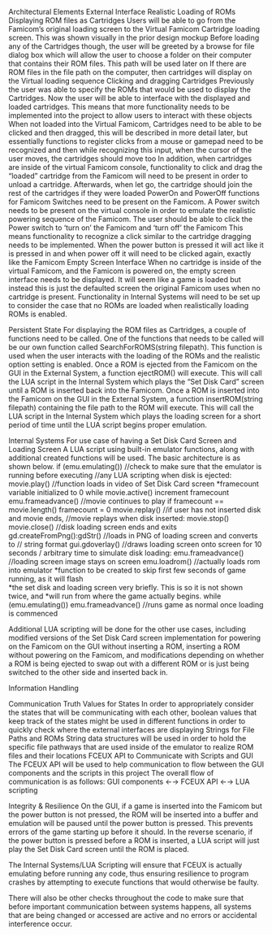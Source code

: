 Architectural Elements
External Interface
Realistic Loading of ROMs
Displaying ROM files as Cartridges
Users will be able to go from the Famicom’s original loading screen to the Virtual Famicom Cartridge loading screen. This was shown visually in the prior design mockup
Before loading any of the Cartridges though, the user will be greeted by a browse for file dialog box which will allow the user to choose a folder on their computer that contains their ROM files. This path will be used later on
If there are ROM files in the file path on the computer, then cartridges will display on the Virtual loading sequence
Clicking and dragging Cartridges
Previously the user was able to specify the ROMs that would be used to display the Cartridges. Now the user will be able to interface with the displayed and loaded cartridges. This means that more functionality needs to be implemented into the project to allow users to interact with these objects
When not loaded into the Virtual Famicom, Cartridges need to be able to be clicked and then dragged, this will be described in more detail later, but essentially functions to register clicks from a mouse or gamepad need to be recognized and then while recognizing this input, when the cursor of the user moves, the cartridges should move too
In addition, when cartridges are inside of the virtual Famicom console, functionality to click and drag the “loaded” cartridge from the Famicom will need to be present in order to unload a cartridge. Afterwards, when let go, the cartridge should join the rest of the cartridges if they were loaded
PowerOn and PowerOff functions for Famicom
Switches need to be present on the Famicom. A Power switch needs to be present on the virtual console in order to emulate the realistic powering sequence of the Famicom. The user should be able to click the Power switch to ‘turn on’ the Famicom and ‘turn off’ the Famicom
This means functionality to recognize a click similar to the cartridge dragging needs to be implemented. When the power button is pressed it will act like it is pressed in and when power off it will need to be clicked again, exactly like the Famicom
Empty Screen Interface
When no cartridge is inside of the virtual Famicom, and the Famicom is powered on, the empty screen interface needs to be displayed. It will seem like a game is loaded but instead this is just the defaulted screen the original Famicom uses when no cartridge is present.
Functionality in Internal Systems will need to be set up to consider the case that no ROMs are loaded when realistically loading ROMs is enabled.

Persistent State
For displaying the ROM files as Cartridges, a couple of functions need to be called. One of the functions that needs to be called will be our own function called SearchForROMS(string filepath). This function is used when the user interacts with the loading of the ROMs and the realistic option setting is enabled. 
Once a ROM is ejected from the Famicom on the GUI in the External System, a function ejectROM() will execute. This will call the LUA script in the Internal System which plays the “Set Disk Card” screen until a ROM is inserted back into the Famicom.
Once a ROM is inserted into the Famicom on the GUI in the External System, a function insertROM(string filepath) containing the file path to the ROM will execute. This will call the LUA script in the Internal System which plays the loading screen for a short period of time until the LUA script begins proper emulation.

Internal Systems
For use case of having a Set Disk Card Screen and Loading Screen
A LUA script using built-in emulator functions, along with additional created functions will be used. The basic architecture is as shown below. 
   if (emu.emulating()) 	//check to make sure that the emulator is running before executing 
				//any LUA scripting
	when disk is ejected:
		movie.play() //function loads in video of Set Disk Card screen
		*framecount variable initialized to 0
		while movie.active()
			increment framecount
			emu.frameadvance() //movie continues to play
			if framecount == movie.length()
				framecount = 0
				movie.replay()   //if  user has not inserted disk and movie ends,        						  //movie replays
	when disk inserted:
		movie.stop()
		movie.close() //disk loading screen ends and exits
		gd.createFromPng():gdStr()    //loads in PNG of loading screen and converts to        						// string format
		gui.gdoverlay()		//draws loading screen onto screen
		for 10 seconds / arbitrary time to simulate disk loading:
			emu.frameadvance() //loading screen image stays on screen
		emu.loadrom() 		//actually loads rom into emulator
		*function to be created to skip first few seconds of game running, as it will flash   	                                 
		*the set disk and loading screen very briefly. This is so it is not shown twice, and 
		*will run from where the game actually begins.
		while (emu.emulating())
			emu.frameadvance() //runs game as normal once loading is commenced

Additional LUA scripting will be done for the other use cases, including modified versions of the Set Disk Card screen implementation for powering on the Famicom on the GUI without inserting a ROM, inserting a ROM without powering on the Famicom, and modifications depending on whether a ROM is being ejected to swap out with a different ROM or is just being switched to the other side and inserted back in.

Information Handling

Communication
Truth Values for States
In order to appropriately consider the states that will be communicating with each other, boolean values that keep track of the states might be used in different functions in order to quickly check where the external interfaces are displaying
Strings for File Paths and ROMs
String data structures will be used in order to hold the specific file pathways that are used inside of the emulator to realize ROM files and their locations
FCEUX API to Communicate with Scripts and GUI
The FCEUX API will be used to help communication to flow between the GUI components and the scripts in this project
The overall flow of communication is as follows:
GUI components ←→ FCEUX API ←→ LUA scripting 

Integrity & Resilience
On the GUI, if a game is inserted into the Famicom but the power button is not pressed, the ROM will be inserted into a buffer and emulation will be paused until the power button is pressed. This prevents errors of the game starting up before it should. In the reverse scenario, if the power button is pressed before a ROM is inserted, a LUA script will just play the Set Disk Card screen until the ROM is placed.

The Internal Systems/LUA Scripting will ensure that FCEUX is actually emulating before running any code, thus ensuring resilience to program crashes by attempting to execute functions that would otherwise be faulty.

There will also be other checks throughout the code to make sure that before important communication between systems happens, all systems that are being changed or accessed are active and no errors or accidental interference occur.
